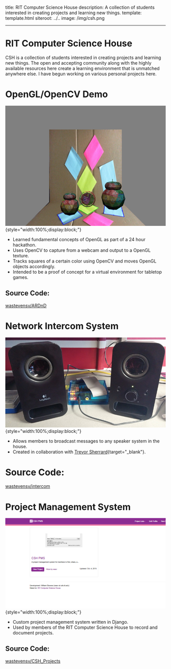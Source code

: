 title: RIT Computer Science House
description: A collection of students interested in creating projects and learning new things.
template: template.html
siteroot: ../..
image: /img/csh.png

---

# RIT Computer Science House
CSH is a collection of students interested in creating projects and learning new things. The open and accepting community along with the highly available resources here create a learning environment that is unmatched anywhere else. I have begun working on various personal projects here.

# OpenGL/OpenCV Demo
![Screenshot](csh_openglcv.png){style="width:100%;display:block;"}

* Learned fundamental concepts of OpenGL as part of a 24 hour hackathon.
* Uses OpenCV to capture from a webcam and output to a OpenGL texture.
* Tracks squares of a certain color using OpenCV and moves OpenGL objects accordingly.
* Intended to be a proof of concept for a virtual environment for tabletop games.

## Source Code:
<a target="_blank" href="https://github.com/wastevensv/ARDnD"><i class="fa fa-github"></i>wastevensv/ARDnD</a><br/>

# Network Intercom System
![Intercom](csh_intercom.png){style="width:100%;display:block;"}

* Allows members to broadcast messages to any speaker system in the house.
* Created in collaboration with [Trevor Sherrard](http://trevorsherrard.com/){target="_blank"}.
# Source Code:
<a target="_blank" href="https://github.com/wastevensv/intercom"><i class="fa fa-github"></i>wastevensv/intercom</a><br/>

# Project Management System
![Project Management System](csh_pms.png){style="width:100%;display:block;"}

* Custom project management system written in Django.
* Used by members of the RIT Computer Science House to record and document projects.
## Source Code:
<a target="_blank" href="https://github.com/wastevensv/CSH_Projects"><i class="fa fa-github"></i>wastevensv/CSH_Projects</a><br/>
